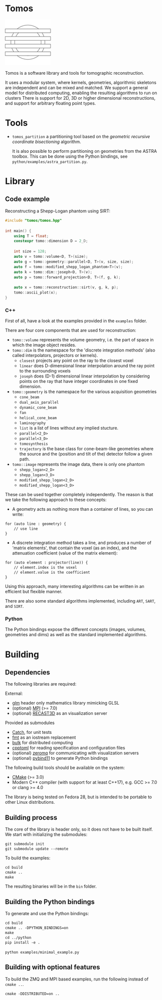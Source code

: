 # Tomos

![](doc/images/logo.png)

Tomos is a software library and tools for tomographic reconstruction.

It uses a modular system, where kernels, geometries, algorithmic skeletons are independent and can be mixed and matched.
We support a general model for distributed computing, enabling the resulting algorithms to run on clusters
There is support for 2D, 3D or higher dimensional reconstructions, and support for arbitrary floating point types.

# Tools

- `tomos_partition` a partitioning tool based on the _geometric recursive coordinate bisectioning_ algorithm.

   It is also possible to perform partitioning on geometries from the ASTRA toolbox.
   This can be done using the Python bindings, see `python/examples/astra_partition.py`.

# Library

## Code example

Reconstructing a Shepp-Logan phantom using SIRT:

```cpp
#include "tomos/tomos.hpp"

int main() {
    using T = float;
    constexpr tomo::dimension D = 2_D;

    int size = 128;
    auto v = tomo::volume<D, T>(size);
    auto g = tomo::geometry::parallel<D, T>(v, size, size);
    auto f = tomo::modified_shepp_logan_phantom<T>(v);
    auto k = tomo::dim::joseph<D, T>(v);
    auto p = tomo::forward_projection<D, T>(f, g, k);

    auto x = tomo::reconstruction::sirt(v, g, k, p);
    tomo::ascii_plot(x);
}
```

### C++

First of all, have a look at the examples provided in the `examples` folder.

There are four core components that are used for reconstruction:

- `tomo::volume` represents the volume geometry, i.e. the part of space in which the image object resides.
- `tomo::dim` is the namespace for the 'discrete integration methods' (also called interpolators, projectors or kernels).
    - `closest` projects any point on the ray to the closest voxel
    - `linear` does D-dimensional linear interpolation around the ray point to the surrounding voxels
    - `joseph` does (D-1) dimensional linear interpolation by considering points on the ray that have integer coordinates in one fixed dimension.
- `tomo::geometry` is the namespace for the various acquisition geometries
    - `cone_beam`
    - `dual_axis_parallel`
    - `dynamic_cone_beam`
    - `fan`
    - `helical_cone_beam`
    - `laminography`
    - `list` is a list of lines without any implied stucture.
    - `parallel<2_D>`
    - `parallel<3_D>`
    - `tomosynthesis`
    - `trajectory` is the base class for cone-beam-like geometries where the source and the (position and tilt of the) detector follow a given path.
- `tomo::image` represents the image data, there is only one phantom
    - `shepp_logan<2_D>`
    - `shepp_logan<3_D>`
    - `modified_shepp_logan<2_D>`
    - `modified_shepp_logan<3_D>`

These can be used together completely independently. The reason is that we take the following approach to these concepts:

- A geometry acts as nothing more than a container of lines, so you can write:
```
for (auto line : geometry) {
    // use line
}
```
- A discrete integration method takes a line, and produces a number of 'matrix elements', that contain the voxel (as an index), and the attenuation coefficient (value of the matrix element):
```
for (auto element : projector(line)) {
    // element.index is the voxel
    // element.value is the coefficient
}
```
Using this approach, many interesting algorithms can be written in an efficient but flexible manner.

There are also some standard algorithms implemented, including `ART`, `SART`, and `SIRT`.

### Python

The Python bindings expose the different concepts (images, volumes, geometries and dims) as well as the standard implemented algorithms.

# Building

## Dependencies

The following libraries are required:

External:
- [glm](http://glm.g-truc.net/0.9.8/index.html) header only mathematics library mimicking GLSL
- (optional) [MPI](http://www.nvidia.com/object/cuda_home_new.html) (>= 7.0)
- (optional) [RECAST3D](https://github.com/cicwi/RECAST3D) as an visualization server

Provided as submodules
- [Catch](https://github.com/philsquared/Catch), for unit tests
- [fmt](https://github.com/fmtlib/fmt) as an iostream replacement
- [bulk](https://github.com/jwbuurlage/Bulk) for distributed computing
- [cpptoml](https://github.com/skystrife/cpptoml) for reading specification and configuration files
- (optional) [zeromq](zeromq.org) for communicating with visualization servers
- (optional) [pybind11](https://github.com/pybind/pybind11) to generate Python bindings

The following build tools should be available on the system:
- [CMake](https://cmake.org/) (>= 3.0)
- Modern C++ compiler (with support for at least C++17), e.g. GCC >= 7.0 or clang >= 4.0

The library is being tested on Fedora 28, but is intended to be portable to other Linux distributions.

## Building process

The core of the library is header only, so it does not have to be built itself. We start with initializing the submodules:

```
git submodule init
git submodule update --remote
```

To build the examples:

```
cd build
cmake ..
make
```

The resulting binaries will be in the `bin` folder.

## Building the Python bindings

To generate and use the Python bindings:

```
cd build
cmake .. -DPYTHON_BINDINGS=on 
make
cd ../python
pip install -e .

python examples/minimal_example.py
```

## Building with optional features

To build the ZMQ and MPI based examples, run the following instead of `cmake ..`.

```
cmake -DDISTRIBUTED=on ..
```
